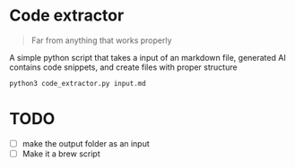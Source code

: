 # Code extractor
> Far from anything that works properly

A simple python script that takes a input of an markdown file, generated AI contains code snippets, and create files with proper structure



```
python3 code_extractor.py input.md
```


# TODO

- [ ] make the output folder as an input
- [ ] Make it a brew script